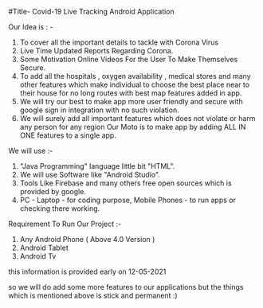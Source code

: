 #Title- Covid-19 Live Tracking Android Application

Our Idea is : -
1.  To cover all the important details to tackle with Corona Virus
2. Live Time Updated Reports Regarding Corona.
3. Some Motivation Online Videos For the User To Make Themselves Secure.
4. To add all the hospitals , oxygen availability , medical stores and many other features which make individual to choose the best place near to their house for no long routes with best map features added in app.
5. We will try our best to make app more user friendly and secure with google sign in integration with no such violation.
6. We will surely add all important features which does not violate or harm any person for any region Our Moto is to make app by adding ALL IN ONE features to a single app.

We will use :-
1. "Java Programming" language  little bit "HTML".
2. We will use Software like "Android Studio".
3. Tools Like Firebase and many others free open sources which is provided by google.
4. PC - Laptop - for coding purpose, Mobile Phones - to run apps or checking there working.

Requirement To Run Our Project :- 
1. Any Android Phone ( Above 4.0 Version )
2. Android Tablet 
3. Android Tv


this information is provided early on 12-05-2021

so we will do add some more features to our applications but the things which is mentioned above is stick and permanent :)
